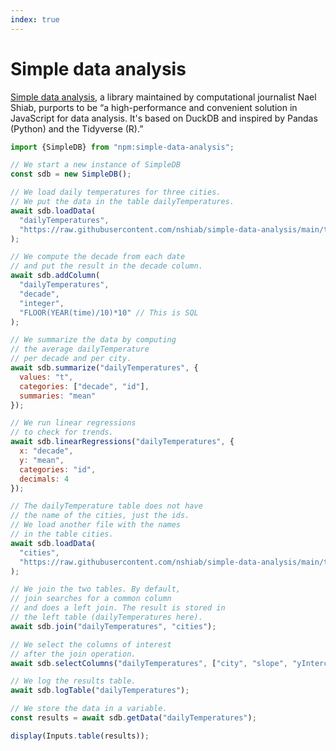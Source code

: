 ```yaml
---
index: true
---
```


# Simple data analysis

[Simple data analysis](https://nshiab.github.io/simple-data-analysis/), a library maintained by computational journalist Nael Shiab, purports to be “a high-performance and convenient solution in JavaScript for data analysis. It's based on DuckDB and inspired by Pandas (Python) and the Tidyverse (R).”

```js echo
import {SimpleDB} from "npm:simple-data-analysis";
```

```js echo
// We start a new instance of SimpleDB
const sdb = new SimpleDB();

// We load daily temperatures for three cities.
// We put the data in the table dailyTemperatures.
await sdb.loadData(
  "dailyTemperatures",
  "https://raw.githubusercontent.com/nshiab/simple-data-analysis/main/test/data/files/dailyTemperatures.csv"
);

// We compute the decade from each date
// and put the result in the decade column.
await sdb.addColumn(
  "dailyTemperatures",
  "decade",
  "integer",
  "FLOOR(YEAR(time)/10)*10" // This is SQL
);

// We summarize the data by computing
// the average dailyTemperature
// per decade and per city.
await sdb.summarize("dailyTemperatures", {
  values: "t",
  categories: ["decade", "id"],
  summaries: "mean"
});

// We run linear regressions
// to check for trends.
await sdb.linearRegressions("dailyTemperatures", {
  x: "decade",
  y: "mean",
  categories: "id",
  decimals: 4
});

// The dailyTemperature table does not have
// the name of the cities, just the ids.
// We load another file with the names
// in the table cities.
await sdb.loadData(
  "cities",
  "https://raw.githubusercontent.com/nshiab/simple-data-analysis/main/test/data/files/cities.csv"
);

// We join the two tables. By default,
// join searches for a common column
// and does a left join. The result is stored in
// the left table (dailyTemperatures here).
await sdb.join("dailyTemperatures", "cities");

// We select the columns of interest
// after the join operation.
await sdb.selectColumns("dailyTemperatures", ["city", "slope", "yIntercept", "r2"]);

// We log the results table.
await sdb.logTable("dailyTemperatures");

// We store the data in a variable.
const results = await sdb.getData("dailyTemperatures");

display(Inputs.table(results));
```
